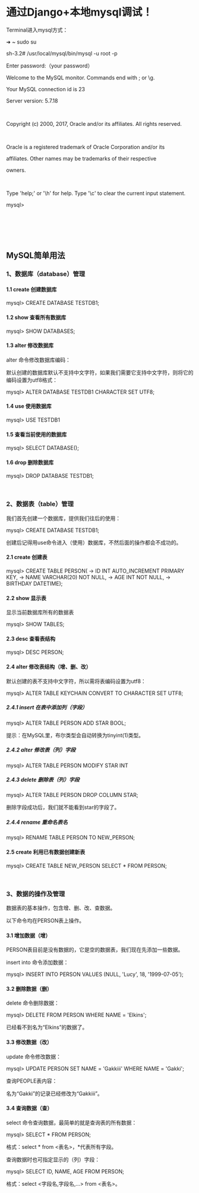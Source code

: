 # 通过Django+本地mysql调试！
Terminal进入mysql方式：

➜  ~ sudo su

sh-3.2# /usr/local/mysql/bin/mysql -u root -p

Enter password:（your password）

Welcome to the MySQL monitor.  Commands end with ; or \g.

Your MySQL connection id is 23

Server version: 5.7.18

</br>

Copyright (c) 2000, 2017, Oracle and/or its affiliates. All rights reserved.

</br>

Oracle is a registered trademark of Oracle Corporation and/or its

affiliates. Other names may be trademarks of their respective

owners.

</br>

Type 'help;' or '\h' for help. Type '\c' to clear the current input statement.

mysql>

</br>
</br>
</br>
</br>

<h2>MySQL简单用法</h2>

<h3>1、数据库（database）管理</h3>

<h4>1.1 create 创建数据库</h4>

mysql> CREATE DATABASE TESTDB1;
 
<h4>1.2 show 查看所有数据库</h4>

mysql> SHOW DATABASES;
 
<h4>1.3 alter 修改数据库</h4>

alter 命令修改数据库编码：

默认创建的数据库默认不支持中文字符，如果我们需要它支持中文字符，则将它的编码设置为utf8格式：

mysql> ALTER DATABASE TESTDB1 CHARACTER SET UTF8;
 
<h4>1.4 use 使用数据库</h4>

mysql> USE TESTDB1
 
<h4>1.5 查看当前使用的数据库</h4>

mysql> SELECT DATABASE();
 
<h4>1.6 drop 删除数据库</h4>

mysql> DROP DATABASE TESTDB1;

</br>
 
<h3>2、数据表（table）管理</h3>

我们首先创建一个数据库，提供我们往后的使用：

mysql> CREATE DATABASE TESTDB1;

创建后记得用use命令进入（使用）数据库，不然后面的操作都会不成功的。
 
<h4>2.1 create 创建表</h4>

mysql> CREATE TABLE PERSON(
    -> ID INT AUTO_INCREMENT PRIMARY KEY,
    -> NAME VARCHAR(20) NOT NULL,
    -> AGE INT NOT NULL,
    -> BIRTHDAY DATETIME);
 
<h4>2.2 show 显示表</h4>

显示当前数据库所有的数据表

mysql> SHOW TABLES;
 
<h4>2.3 desc 查看表结构</h4>

mysql> DESC PERSON;
 
<h4>2.4 alter 修改表结构（增、删、改）</h4>

默认创建的表不支持中文字符，所以需将表编码设置为utf8：

mysql> ALTER TABLE KEYCHAIN CONVERT TO CHARACTER SET UTF8;
 
<h5>2.4.1 insert 在表中添加列（字段）</h5>

mysql> ALTER TABLE PERSON ADD STAR BOOL;

提示：在MySQL里，布尔类型会自动转换为tinyint(1)类型。
 
<h5>2.4.2 alter 修改表（列）字段</h5>

mysql> ALTER TABLE PERSON MODIFY STAR INT
 
<h5>2.4.3 delete 删除表（列）字段</h5>

mysql> ALTER TABLE PERSON DROP COLUMN STAR;
 
删除字段成功后，我们就不能看到star的字段了。
 
<h5>2.4.4 rename 重命名表名</h5>

mysql> RENAME TABLE PERSON TO NEW_PERSON;
 
<h4>2.5 create 利用已有数据创建新表</h4>

mysql> CREATE TABLE NEW_PERSON SELECT * FROM PERSON;
 
</br>
 
<h3>3、数据的操作及管理</h3>

数据表的基本操作，包含增、删、改、查数据。
 
以下命令均在PERSON表上操作。
 
<h4>3.1 增加数据（增）</h4>

PERSON表目前是没有数据的，它是空的数据表，我们现在先添加一些数据。

insert into 命令添加数据：

mysql> INSERT INTO PERSON VALUES (NULL, 'Lucy', 18, '1999-07-05');

<h4>3.2 删除数据（删）</h4>

delete 命令删除数据：

mysql> DELETE FROM PERSON WHERE NAME = 'Elkins';
 
已经看不到名为“Elkins”的数据了。
 
<h4>3.3 修改数据（改）</h4>

update 命令修改数据：

mysql> UPDATE PERSON SET NAME = 'Gakkiii' WHERE NAME = 'Gakki';
 
查询PEOPLE表内容：

名为“Gakki”的记录已经修改为“Gakkiii”。
 
<h4>3.4 查询数据（查）</h4>

select 命令查询数据，最简单的就是查询表的所有数据：

mysql> SELECT * FROM PERSON;

格式：select * from <表名>，*代表所有字段。 
 
查询数据时也可指定显示的（列）字段：

mysql> SELECT ID, NAME, AGE FROM PERSON;

格式：select <字段名,字段名,...> from <表名>。

